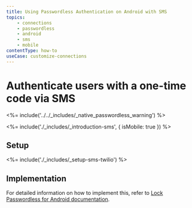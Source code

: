 ```yaml
---
title: Using Passwordless Authentication on Android with SMS
topics:
    - connections
    - passwordless
    - android
    - sms
    - mobile
contentType: how-to
useCase: customize-connections
---
```

# Authenticate users with a one-time code via SMS

<!-- markdownlint-disable -->

<%= include('../../_includes/_native_passwordless_warning') %>

<%= include('./_includes/_introduction-sms', { isMobile: true }) %>

## Setup

<%= include('./_includes/_setup-sms-twilio') %>

## Implementation

For detailed information on how to implement this, refer to [Lock Passwordless for Android documentation](/libraries/lock-android/passwordless).
